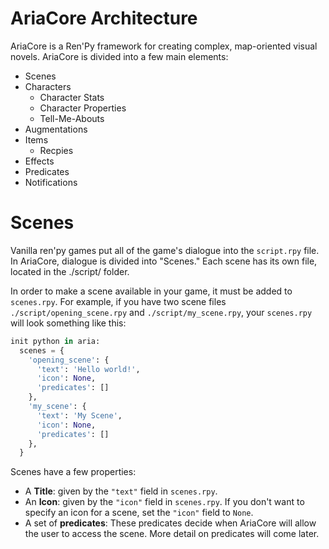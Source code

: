 # AriaCore Architecture

AriaCore is a Ren'Py framework for creating complex, map-oriented visual novels. AriaCore is divided into a few main elements:

- Scenes
- Characters
  - Character Stats
  - Character Properties
  - Tell-Me-Abouts
- Augmentations
- Items
  - Recpies
- Effects
- Predicates
- Notifications

# Scenes

Vanilla ren'py games put all of the game's dialogue into the `script.rpy` file. In AriaCore, dialogue is divided into "Scenes." Each scene has its own file, located in the ./script/ folder.

In order to make a scene available in your game, it must be added to `scenes.rpy`. For example, if you have two scene files `./script/opening_scene.rpy` and `./script/my_scene.rpy`, your `scenes.rpy` will look something like this:

```py
init python in aria:
  scenes = {
    'opening_scene': {
      'text': 'Hello world!',
      'icon': None,
      'predicates': []
    },
    'my_scene': {
      'text': 'My Scene',
      'icon': None,
      'predicates': []
    },
  }
```

Scenes have a few properties:
- A **Title**: given by the `"text"` field in `scenes.rpy`.
- An **Icon**: given by the `"icon"` field in `scenes.rpy`. If you don't want to specify an icon for a scene, set the `"icon"` field to `None`.
- A set of **predicates**: These predicates decide when AriaCore will allow the user to access the scene. More detail on predicates will come later.
